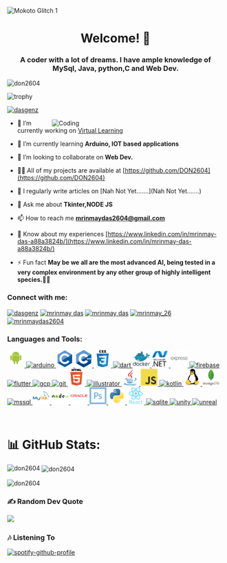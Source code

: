 ![Mokoto Glitch 1](https://user-images.githubusercontent.com/89240074/224786201-f641797d-0f78-4476-9b9b-e3e17b419135.gif)

<h1 align="center">Welcome! 👋</h1>
<h3 align="center">A coder with a lot of dreams. I have ample knowledge of MySql, Java, python,C and Web Dev.</h3>

<p align="left"> <img src="https://komarev.com/ghpvc/?username=don2604&label=Profile%20views&color=0e75b6&style=flat" alt="don2604" /> </p>

<img src="https://camo.githubusercontent.com/ca22cb2d5620adc60626e3dc9ff888651368971a6544dd6bf46756af110d6ed3/68747470733a2f2f6769746875622d70726f66696c652d74726f7068792e76657263656c2e6170702f3f757365726e616d653d41726b61707261766f2d47686f7368267468656d653d6461726b5f6c6f766572266e6f2d6672616d653d74727565266e6f2d62673d74727565266d617267696e2d773d3426636f6c756d6e3d35" alt="trophy" data-canonical-src="https://github-profile-trophy.vercel.app/?username=DON2604&amp;theme=dark_lover&amp;no-frame=true&amp;no-bg=true&amp;margin-w=4&amp;column=5" style="max-width: 100%;">

<p align="left"> <a href="https://twitter.com/dasgenz" target="blank"><img src="https://img.shields.io/twitter/follow/dasgenz?logo=twitter&style=for-the-badge" alt="dasgenz" /></a> </p>
<img align="right" alt="Coding" width="400" src="https://media.giphy.com/media/19aYMlqmZuobv6ytKA/giphy.gif">

- 🔭 I’m currently working on [Virtual Learning](https://vlearning32.wixsite.com/virtual-learning)

- 🌱 I’m currently learning **Arduino, IOT based applications**

- 👯 I’m looking to collaborate on **Web Dev.**

- 👨‍💻 All of my projects are available at [https://github.com/DON2604](https://github.com/DON2604)

- 📝 I regularly write articles on [Nah Not Yet.......](Nah Not Yet.......)

- 💬 Ask me about **Tkinter,NODE JS**

- 📫 How to reach me **mrinmaydas2604@gmail.com**

- 📄 Know about my experiences [https://www.linkedin.com/in/mrinmay-das-a88a3824b/](https://www.linkedin.com/in/mrinmay-das-a88a3824b/)

- ⚡ Fun fact **May be we all are the most advanced AI, being tested in a very complex environment by any other group of highly intelligent species.🤯🤯**

<h3 align="left">Connect with me:</h3>
<p align="left">
<a href="https://twitter.com/dasgenz" target="blank"><img align="center" src="https://raw.githubusercontent.com/rahuldkjain/github-profile-readme-generator/master/src/images/icons/Social/twitter.svg" alt="dasgenz" height="30" width="40" /></a>
<a href="https://linkedin.com/in/mrinmay das" target="blank"><img align="center" src="https://raw.githubusercontent.com/rahuldkjain/github-profile-readme-generator/master/src/images/icons/Social/linked-in-alt.svg" alt="mrinmay das" height="30" width="40" /></a>
<a href="https://stackoverflow.com/users/mrinmay das" target="blank"><img align="center" src="https://raw.githubusercontent.com/rahuldkjain/github-profile-readme-generator/master/src/images/icons/Social/stack-overflow.svg" alt="mrinmay das" height="30" width="40" /></a>
<a href="https://instagram.com/mrinmay_26" target="blank"><img align="center" src="https://raw.githubusercontent.com/rahuldkjain/github-profile-readme-generator/master/src/images/icons/Social/instagram.svg" alt="mrinmay_26" height="30" width="40" /></a>
<a href="https://www.codechef.com/users/mrinmaydas2604" target="blank"><img align="center" src="https://cdn.jsdelivr.net/npm/simple-icons@3.1.0/icons/codechef.svg" alt="mrinmaydas2604" height="30" width="40" /></a>
</p>

<h3 align="left">Languages and Tools:</h3>
<p align="left"> <a href="https://developer.android.com" target="_blank" rel="noreferrer"> <img src="https://raw.githubusercontent.com/devicons/devicon/master/icons/android/android-original-wordmark.svg" alt="android" width="40" height="40"/> </a> <a href="https://www.arduino.cc/" target="_blank" rel="noreferrer"> <img src="https://cdn.worldvectorlogo.com/logos/arduino-1.svg" alt="arduino" width="40" height="40"/> </a> <a href="https://www.cprogramming.com/" target="_blank" rel="noreferrer"> <img src="https://raw.githubusercontent.com/devicons/devicon/master/icons/c/c-original.svg" alt="c" width="40" height="40"/> </a> <a href="https://www.w3schools.com/cpp/" target="_blank" rel="noreferrer"> <img src="https://raw.githubusercontent.com/devicons/devicon/master/icons/cplusplus/cplusplus-original.svg" alt="cplusplus" width="40" height="40"/> </a> <a href="https://www.w3schools.com/css/" target="_blank" rel="noreferrer"> <img src="https://raw.githubusercontent.com/devicons/devicon/master/icons/css3/css3-original-wordmark.svg" alt="css3" width="40" height="40"/> </a> <a href="https://dart.dev" target="_blank" rel="noreferrer"> <img src="https://www.vectorlogo.zone/logos/dartlang/dartlang-icon.svg" alt="dart" width="40" height="40"/> </a> <a href="https://www.docker.com/" target="_blank" rel="noreferrer"> <img src="https://raw.githubusercontent.com/devicons/devicon/master/icons/docker/docker-original-wordmark.svg" alt="docker" width="40" height="40"/> </a> <a href="https://dotnet.microsoft.com/" target="_blank" rel="noreferrer"> <img src="https://raw.githubusercontent.com/devicons/devicon/master/icons/dot-net/dot-net-original-wordmark.svg" alt="dotnet" width="40" height="40"/> </a> <a href="https://expressjs.com" target="_blank" rel="noreferrer"> <img src="https://raw.githubusercontent.com/devicons/devicon/master/icons/express/express-original-wordmark.svg" alt="express" width="40" height="40"/> </a> <a href="https://firebase.google.com/" target="_blank" rel="noreferrer"> <img src="https://www.vectorlogo.zone/logos/firebase/firebase-icon.svg" alt="firebase" width="40" height="40"/> </a> <a href="https://flutter.dev" target="_blank" rel="noreferrer"> <img src="https://www.vectorlogo.zone/logos/flutterio/flutterio-icon.svg" alt="flutter" width="40" height="40"/> </a> <a href="https://cloud.google.com" target="_blank" rel="noreferrer"> <img src="https://www.vectorlogo.zone/logos/google_cloud/google_cloud-icon.svg" alt="gcp" width="40" height="40"/> </a> <a href="https://git-scm.com/" target="_blank" rel="noreferrer"> <img src="https://www.vectorlogo.zone/logos/git-scm/git-scm-icon.svg" alt="git" width="40" height="40"/> </a> <a href="https://www.w3.org/html/" target="_blank" rel="noreferrer"> <img src="https://raw.githubusercontent.com/devicons/devicon/master/icons/html5/html5-original-wordmark.svg" alt="html5" width="40" height="40"/> </a> <a href="https://www.adobe.com/in/products/illustrator.html" target="_blank" rel="noreferrer"> <img src="https://www.vectorlogo.zone/logos/adobe_illustrator/adobe_illustrator-icon.svg" alt="illustrator" width="40" height="40"/> </a> <a href="https://www.java.com" target="_blank" rel="noreferrer"> <img src="https://raw.githubusercontent.com/devicons/devicon/master/icons/java/java-original.svg" alt="java" width="40" height="40"/> </a> <a href="https://developer.mozilla.org/en-US/docs/Web/JavaScript" target="_blank" rel="noreferrer"> <img src="https://raw.githubusercontent.com/devicons/devicon/master/icons/javascript/javascript-original.svg" alt="javascript" width="40" height="40"/> </a> <a href="https://kotlinlang.org" target="_blank" rel="noreferrer"> <img src="https://www.vectorlogo.zone/logos/kotlinlang/kotlinlang-icon.svg" alt="kotlin" width="40" height="40"/> </a> <a href="https://www.linux.org/" target="_blank" rel="noreferrer"> <img src="https://raw.githubusercontent.com/devicons/devicon/master/icons/linux/linux-original.svg" alt="linux" width="40" height="40"/> </a> <a href="https://www.mongodb.com/" target="_blank" rel="noreferrer"> <img src="https://raw.githubusercontent.com/devicons/devicon/master/icons/mongodb/mongodb-original-wordmark.svg" alt="mongodb" width="40" height="40"/> </a> <a href="https://www.microsoft.com/en-us/sql-server" target="_blank" rel="noreferrer"> <img src="https://www.svgrepo.com/show/303229/microsoft-sql-server-logo.svg" alt="mssql" width="40" height="40"/> </a> <a href="https://www.mysql.com/" target="_blank" rel="noreferrer"> <img src="https://raw.githubusercontent.com/devicons/devicon/master/icons/mysql/mysql-original-wordmark.svg" alt="mysql" width="40" height="40"/> </a> <a href="https://nodejs.org" target="_blank" rel="noreferrer"> <img src="https://raw.githubusercontent.com/devicons/devicon/master/icons/nodejs/nodejs-original-wordmark.svg" alt="nodejs" width="40" height="40"/> </a> <a href="https://www.oracle.com/" target="_blank" rel="noreferrer"> <img src="https://raw.githubusercontent.com/devicons/devicon/master/icons/oracle/oracle-original.svg" alt="oracle" width="40" height="40"/> </a> <a href="https://www.photoshop.com/en" target="_blank" rel="noreferrer"> <img src="https://raw.githubusercontent.com/devicons/devicon/master/icons/photoshop/photoshop-line.svg" alt="photoshop" width="40" height="40"/> </a> <a href="https://www.python.org" target="_blank" rel="noreferrer"> <img src="https://raw.githubusercontent.com/devicons/devicon/master/icons/python/python-original.svg" alt="python" width="40" height="40"/> </a> <a href="https://reactjs.org/" target="_blank" rel="noreferrer"> <img src="https://raw.githubusercontent.com/devicons/devicon/master/icons/react/react-original-wordmark.svg" alt="react" width="40" height="40"/> </a> <a href="https://www.sqlite.org/" target="_blank" rel="noreferrer"> <img src="https://www.vectorlogo.zone/logos/sqlite/sqlite-icon.svg" alt="sqlite" width="40" height="40"/> </a> <a href="https://unity.com/" target="_blank" rel="noreferrer"> <img src="https://www.vectorlogo.zone/logos/unity3d/unity3d-icon.svg" alt="unity" width="40" height="40"/> </a> <a href="https://unrealengine.com/" target="_blank" rel="noreferrer"> <img src="https://raw.githubusercontent.com/kenangundogan/fontisto/036b7eca71aab1bef8e6a0518f7329f13ed62f6b/icons/svg/brand/unreal-engine.svg" alt="unreal" width="40" height="40"/> </a> </p><br>


# 📊 GitHub Stats:

<p><img align="left" src="https://github-readme-stats.vercel.app/api?username=DON2604&theme=onedark&hide_border=true&include_all_commits=true&count_private=true" alt="don2604" /></p>

<p>&nbsp;<img align="center" src="https://github-readme-streak-stats.herokuapp.com/?user=DON2604&theme=onedark&hide_border=true" alt="don2604" /></p>

<p><img align="center" src="https://github-readme-stats.vercel.app/api/top-langs/?username=DON2604&theme=onedark&hide_border=true&include_all_commits=true&count_private=true&layout=compact" alt="don2604" /></p>

### ✍️ Random Dev Quote
![](https://quotes-github-readme.vercel.app/api?type=horizontal&theme=dark)

### 🎶 Listening To
[![spotify-github-profile](https://spotify-github-profile.vercel.app/api/view?uid=317pddaqhpum2aw4yikfzd5i4haa&cover_image=true&theme=default&show_offline=false&background_color=121212&interchange=false&bar_color=53b14f&bar_color_cover=true)](https://spotify-github-profile.vercel.app/api/view?uid=317pddaqhpum2aw4yikfzd5i4haa&redirect=true)



